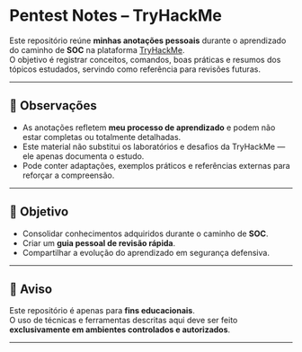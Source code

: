 # Pentest Notes – TryHackMe

Este repositório reúne **minhas anotações pessoais** durante o aprendizado do caminho de **SOC** na plataforma [TryHackMe](https://tryhackme.com/).  
O objetivo é registrar conceitos, comandos, boas práticas e resumos dos tópicos estudados, servindo como referência para revisões futuras.

---

## 📝 Observações

- As anotações refletem **meu processo de aprendizado** e podem não estar completas ou totalmente detalhadas.  
- Este material não substitui os laboratórios e desafios da TryHackMe — ele apenas documenta o estudo.  
- Pode conter adaptações, exemplos práticos e referências externas para reforçar a compreensão.

---

## 🚀 Objetivo

- Consolidar conhecimentos adquiridos durante o caminho de **SOC**.  
- Criar um **guia pessoal de revisão rápida**.  
- Compartilhar a evolução do aprendizado em segurança defensiva.  

---

## 📌 Aviso

Este repositório é apenas para **fins educacionais**.  
O uso de técnicas e ferramentas descritas aqui deve ser feito **exclusivamente em ambientes controlados e autorizados**.

---
